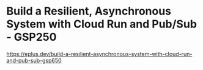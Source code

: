# Build a Resilient, Asynchronous System with Cloud Run and Pub/Sub - GSP250

<https://eplus.dev/build-a-resilient-asynchronous-system-with-cloud-run-and-pub-sub-gsp650>